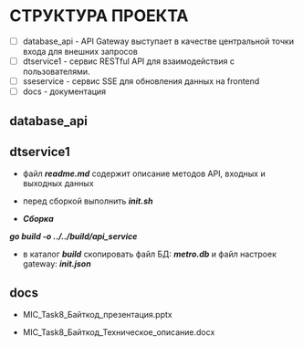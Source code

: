 # СТРУКТУРА ПРОЕКТА

- [ ] database_api - API Gateway выступает в качестве центральной точки входа для внешних запросов
- [ ] dtservice1 - сервис RESTful API для взаимодействия с пользователями.
- [ ] sseservice - сервис SSE для обновления данных на frontend
- [ ] docs - документация

## database_api

## dtservice1

- файл ***readme.md*** содержит описание методов API, входных и выходных данных

- перед сборкой выполнить ***init.sh***

- ***Сборка***

***go build -o ../../build/api_service***

- в каталог ***build*** скопировать файл БД: ***metro.db*** и файл настроек gateway: ***init.json***

## docs

- MIC_Task8_Байткод_презентация.pptx

- MIC_Task8_Байткод_Техническое_описание.docx

